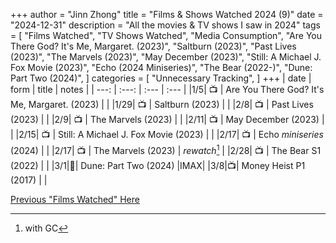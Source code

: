 +++
author = "Jinn Zhong"
title = "Films & Shows Watched 2024 (9)"
date = "2024-12-31"
description = "All the movies & TV shows I saw in 2024"
tags = [
    "Films Watched",
    "TV Shows Watched",
    "Media Consumption",
    "Are You There God? It's Me, Margaret. (2023)",
    "Saltburn (2023)",
    "Past Lives (2023)",
    "The Marvels (2023)",
    "May December (2023)",
    "Still: A Michael J. Fox Movie (2023)",
    "Echo (2024 Miniseries)",
    "The Bear (2022-)",
    "Dune: Part Two (2024)",
]
categories = [
    "Unnecessary Tracking",
]
+++
| date | form | title | notes |
| ---: | :---: | :--- | :--- |
|1/5| :tv: | Are You There God? It's Me, Margaret. (2023) | |
|1/29| :tv: | Saltburn (2023) | |
|2/8| :tv: | Past Lives (2023) | |
|2/9| :tv: | The Marvels (2023) | |
|2/11| :tv: | May December (2023) | | 
|2/15| :tv: | Still: A Michael J. Fox Movie (2023) | |
|2/17| :tv: | Echo _miniseries_ (2024) | |
|2/17| :tv: | The Marvels (2023) | _rewatch_[^1] |
|2/28| :tv: | The Bear S1 (2022) | |
|3/1|:movie_camera:| Dune: Part Two (2024) |IMAX|
|3/8|:tv:| Money Heist P1 (2017) | | 


[Previous "Films Watched" Here](https://journal.jinnzhong.com/tags/films-watched/)

[^1]: with GC

